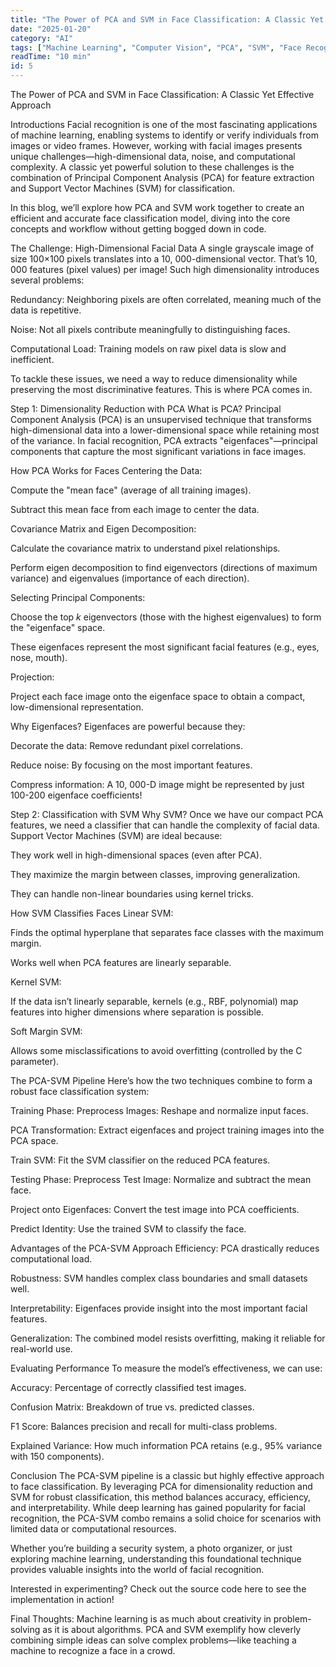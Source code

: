 ```yaml
---
title: "The Power of PCA and SVM in Face Classification: A Classic Yet Effective Approach"
date: "2025-01-20"
category: "AI"
tags: ["Machine Learning", "Computer Vision", "PCA", "SVM", "Face Recognition"]
readTime: "10 min"
id: 5
---
```


The Power of PCA and SVM in Face Classification: A Classic Yet Effective Approach

Introductions
Facial recognition is one of the most fascinating applications of machine learning, enabling systems to identify or verify individuals from images or video frames. However, working with facial images presents unique challenges—high-dimensional data, noise, and computational complexity. A classic yet powerful solution to these challenges is the combination of Principal Component Analysis (PCA) for feature extraction and Support Vector Machines (SVM) for classification.

In this blog, we’ll explore how PCA and SVM work together to create an efficient and accurate face classification model, diving into the core concepts and workflow without getting bogged down in code.

The Challenge: High-Dimensional Facial Data
A single grayscale image of size 100×100 pixels translates into a 10,
000-dimensional vector. That’s 10,
000 features (pixel values) per image! Such high dimensionality introduces several problems:

Redundancy: Neighboring pixels are often correlated, meaning much of the data is repetitive.

Noise: Not all pixels contribute meaningfully to distinguishing faces.

Computational Load: Training models on raw pixel data is slow and inefficient.

To tackle these issues, we need a way to reduce dimensionality while preserving the most discriminative features. This is where PCA comes in.

Step 1: Dimensionality Reduction with PCA
What is PCA?
Principal Component Analysis (PCA) is an unsupervised technique that transforms high-dimensional data into a lower-dimensional space while retaining most of the variance. In facial recognition, PCA extracts "eigenfaces"—principal components that capture the most significant variations in face images.

How PCA Works for Faces
Centering the Data:

Compute the "mean face" (average of all training images).

Subtract this mean face from each image to center the data.

Covariance Matrix and Eigen Decomposition:

Calculate the covariance matrix to understand pixel relationships.

Perform eigen decomposition to find eigenvectors (directions of maximum variance) and eigenvalues (importance of each direction).

Selecting Principal Components:

Choose the top *k* eigenvectors (those with the highest eigenvalues) to form the "eigenface" space.

These eigenfaces represent the most significant facial features (e.g., eyes, nose, mouth).

Projection:

Project each face image onto the eigenface space to obtain a compact, low-dimensional representation.

Why Eigenfaces?
Eigenfaces are powerful because they:

Decorate the data: Remove redundant pixel correlations.

Reduce noise: By focusing on the most important features.

Compress information: A 10,
000-D image might be represented by just 100-200 eigenface coefficients!

Step 2: Classification with SVM
Why SVM?
Once we have our compact PCA features, we need a classifier that can handle the complexity of facial data. Support Vector Machines (SVM) are ideal because:

They work well in high-dimensional spaces (even after PCA).

They maximize the margin between classes, improving generalization.

They can handle non-linear boundaries using kernel tricks.

How SVM Classifies Faces
Linear SVM:

Finds the optimal hyperplane that separates face classes with the maximum margin.

Works well when PCA features are linearly separable.

Kernel SVM:

If the data isn’t linearly separable, kernels (e.g., RBF, polynomial) map features into higher dimensions where separation is possible.

Soft Margin SVM:

Allows some misclassifications to avoid overfitting (controlled by the C parameter).

The PCA-SVM Pipeline
Here’s how the two techniques combine to form a robust face classification system:

Training Phase:
Preprocess Images: Reshape and normalize input faces.

PCA Transformation: Extract eigenfaces and project training images into the PCA space.

Train SVM: Fit the SVM classifier on the reduced PCA features.

Testing Phase:
Preprocess Test Image: Normalize and subtract the mean face.

Project onto Eigenfaces: Convert the test image into PCA coefficients.

Predict Identity: Use the trained SVM to classify the face.

Advantages of the PCA-SVM Approach
Efficiency: PCA drastically reduces computational load.

Robustness: SVM handles complex class boundaries and small datasets well.

Interpretability: Eigenfaces provide insight into the most important facial features.

Generalization: The combined model resists overfitting, making it reliable for real-world use.

Evaluating Performance
To measure the model’s effectiveness, we can use:

Accuracy: Percentage of correctly classified test images.

Confusion Matrix: Breakdown of true vs. predicted classes.

F1 Score: Balances precision and recall for multi-class problems.

Explained Variance: How much information PCA retains (e.g.,
95% variance with 150 components).

Conclusion
The PCA-SVM pipeline is a classic but highly effective approach to face classification. By leveraging PCA for dimensionality reduction and SVM for robust classification, this method balances accuracy, efficiency, and interpretability. While deep learning has gained popularity for facial recognition, the PCA-SVM combo remains a solid choice for scenarios with limited data or computational resources.

Whether you’re building a security system, a photo organizer, or just exploring machine learning, understanding this foundational technique provides valuable insights into the world of facial recognition.

Interested in experimenting? Check out the source code here to see the implementation in action!

Final Thoughts:
Machine learning is as much about creativity in problem-solving as it is about algorithms. PCA and SVM exemplify how cleverly combining simple ideas can solve complex problems—like teaching a machine to recognize a face in a crowd.